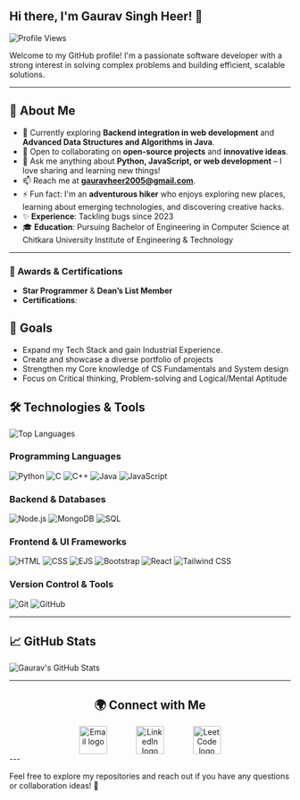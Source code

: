 ## Hi there, I'm Gaurav Singh Heer! 👋

![Profile Views](https://komarev.com/ghpvc/?username=Gaurav-Singh-Heer&color=brightgreen)

Welcome to my GitHub profile! I'm a passionate software developer with a strong interest in solving complex problems and building efficient, scalable solutions.

---

## 🚀 About Me

- 🌱 Currently exploring **Backend integration in web development** and **Advanced Data Structures and Algorithms in Java**.
- 👯 Open to collaborating on **open-source projects** and **innovative ideas**.  
- 💬 Ask me anything about **Python, JavaScript, or web development** – I love sharing and learning new things!  
- 📫 Reach me at **[gauravheer2005@gmail.com](mailto:gauravheer2005@gmail.com)**.  
- ⚡ Fun fact: I'm an **adventurous hiker** who enjoys exploring new places, learning about emerging technologies, and discovering creative hacks.  
- ✨ **Experience**: Tackling bugs since 2023
- 🎓 **Education**: Pursuing Bachelor of Engineering in Computer Science at Chitkara University Institute of Engineering & Technology
---

### 🏅 Awards & Certifications
- **Star Programmer** & **Dean’s List Member**
- **Certifications**:

## 🎯 Goals
- Expand my Tech Stack and gain Industrial Experience.
- Create and showcase a diverse portfolio of projects
- Strengthen my Core knowledge of CS Fundamentals and System design
- Focus on Critical thinking, Problem-solving and Logical/Mental Aptitude

## 🛠️ Technologies & Tools
![Top Languages](https://github-readme-stats.vercel.app/api/top-langs/?username=Gaurav-Singh-Heer&layout=compact&theme=radical)

### **Programming Languages**

![Python](https://img.shields.io/badge/-Python-333333?style=flat&logo=python)
![C](https://img.shields.io/badge/-C-333333?style=flat&logo=c)
![C++](https://img.shields.io/badge/-C++-333333?style=flat&logo=c%2B%2B)
![Java](https://img.shields.io/badge/-Java-333333?style=flat&logo=java)
![JavaScript](https://img.shields.io/badge/-JavaScript-333333?style=flat&logo=javascript)

### **Backend & Databases**

![Node.js](https://img.shields.io/badge/-Node.js-333333?style=flat&logo=node.js)
![MongoDB](https://img.shields.io/badge/-MongoDB-333333?style=flat&logo=mongodb)
![SQL](https://img.shields.io/badge/-SQL-333333?style=flat&logo=sqlite)

### **Frontend & UI Frameworks**

![HTML](https://img.shields.io/badge/-HTML-333333?style=flat&logo=html5)
![CSS](https://img.shields.io/badge/-CSS-333333?style=flat&logo=css3)
![EJS](https://img.shields.io/badge/-EJS-333333?style=flat&logo=ejs)
![Bootstrap](https://img.shields.io/badge/-Bootstrap-333333?style=flat&logo=bootstrap) 
![React](https://img.shields.io/badge/-React-333333?style=flat&logo=react)
![Tailwind CSS](https://img.shields.io/badge/-Tailwind%20CSS-333333?style=flat&logo=tailwind-css)

### **Version Control & Tools**

![Git](https://img.shields.io/badge/-Git-333333?style=flat&logo=git)
![GitHub](https://img.shields.io/badge/-GitHub-333333?style=flat&logo=github)

---

## 📈 GitHub Stats

![Gaurav's GitHub Stats](https://github-readme-stats.vercel.app/api?username=Gaurav-Singh-Heer&show_icons=true&theme=radical)

---

<h2 align="center">🌍 Connect with Me</h2>

<div align="center" style="display: flex; justify-content: center; gap: 20px;">
  <a href="https://www.linkedin.com/in/gaurav-singh-heer-788804280/" target="_blank" title="LinkedIn">
    <img src="https://img.icons8.com/?size=100&id=xuvGCOXi8Wyg&format=png&color=000000" height="50" alt="Email logo" />
  </a>
   &nbsp;&nbsp;&nbsp; 
  <a href="https://leetcode.com/u/Gaurav_Singh_Heer/" target="_blank" title="LeetCode">
    <img src="https://img.icons8.com/?size=100&id=wDGo581Ea5Nf&format=png&color=000000" height="50" alt="LinkedIn logo" />
  </a>
   &nbsp;&nbsp;&nbsp;
  <a href="mailto:gauravheer2005@gmail.com" target="_blank" title="Email">
    <img src="https://img.icons8.com/?size=100&id=P7UIlhbpWzZm&format=png&color=000000" height="50" alt="LeetCode logo" />
  </a>
</div>
---


Feel free to explore my repositories and reach out if you have any questions or collaboration ideas! 🚀

<!--
**Gaurav-Singh-Heer/Gaurav-Singh-Heer** is a ✨ _special_ ✨ repository because its `README.md` (this file) appears on your GitHub profile.

Here are some ideas to get you started:

- 🔭 I’m currently working on ...
- 🌱 I’m currently learning ...
- 👯 I’m looking to collaborate on ...
- 🤔 I’m looking for help with ...
- 💬 Ask me about ...
- 📫 How to reach me: ...
- 😄 Pronouns: ...
- ⚡ Fun fact: ...
-->
